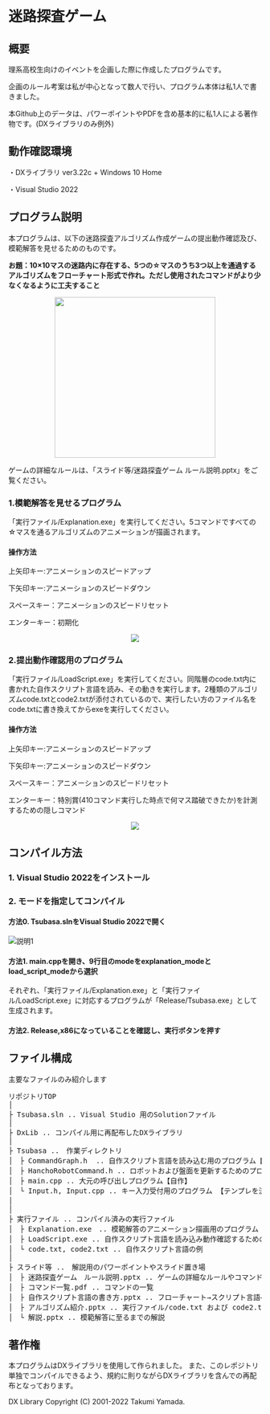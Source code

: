 # 迷路探査ゲーム


## 概要
理系高校生向けのイベントを企画した際に作成したプログラムです。

企画のルール考案は私が中心となって数人で行い、プログラム本体は私1人で書きました。

本Github上のデータは、パワーポイントやPDFを含め基本的に私1人による著作物です。(DXライブラリのみ例外)

## 動作確認環境
・DXライブラリ ver3.22c + Windows 10 Home

・Visual Studio 2022

## プログラム説明
本プログラムは、以下の迷路探査アルゴリズム作成ゲームの提出動作確認及び、模範解答を見せるためのものです。

__お題：10×10マスの迷路内に存在する、5つの☆マスのうち3つ以上を通過するアルゴリズムをフローチャート形式で作れ。ただし使用されたコマンドがより少なくなるように工夫すること__

<p align="center">
 <img src="https://user-images.githubusercontent.com/18481351/206546977-d9fbcb81-4830-48b4-a492-06c6815a2bc8.png" width=320px>
</p>
ゲームの詳細なルールは、「スライド等/迷路探査ゲーム ルール説明.pptx」をご覧ください。

### 1.模範解答を見せるプログラム
「実行ファイル/Explanation.exe」を実行してください。5コマンドですべての☆マスを通るアルゴリズムのアニメーションが描画されます。
#### 操作方法
上矢印キー:アニメーションのスピードアップ

下矢印キー:アニメーションのスピードダウン

スペースキー：アニメーションのスピードリセット

エンターキー：初期化

<p align="center">
 <img src="https://user-images.githubusercontent.com/18481351/206564607-a9c7d6cf-4170-419b-8f07-5429dc72a004.png">
</p>

### 2.提出動作確認用のプログラム
「実行ファイル/LoadScript.exe」を実行してください。同階層のcode.txt内に書かれた自作スクリプト言語を読み、その動きを実行します。2種類のアルゴリズムcode.txtとcode2.txtが添付されているので、実行したい方のファイル名をcode.txtに書き換えてからexeを実行してください。
#### 操作方法
上矢印キー:アニメーションのスピードアップ

下矢印キー:アニメーションのスピードダウン

スペースキー：アニメーションのスピードリセット

エンターキー：特別賞(410コマンド実行した時点で何マス踏破できたか)を計測するための隠しコマンド
<p align="center">
 <img src="https://user-images.githubusercontent.com/18481351/206565176-c11bb29b-65c5-48b8-90e3-152ca709c03c.png">
</p>


## コンパイル方法
### 1. Visual Studio 2022をインストール
### 2. モードを指定してコンパイル

#### 方法0. Tsubasa.slnをVisual Studio 2022で開く
![説明1](https://user-images.githubusercontent.com/18481351/206540092-7dbd6595-e1dc-4c4e-9164-5b0fc016c31e.png)

#### 方法1. main.cppを開き、9行目のmodeをexplanation_modeとload_script_modeから選択
それぞれ、「実行ファイル/Explanation.exe」と「実行ファイル/LoadScript.exe」に対応するプログラムが「Release/Tsubasa.exe」として生成されます。
#### 方法2. Release,x86になっていることを確認し、実行ボタンを押す


## ファイル構成
主要なファイルのみ紹介します
<pre>
リポジトリTOP
│
├ Tsubasa.sln .. Visual Studio 用のSolutionファイル
│
├ DxLib .. コンパイル用に再配布したDXライブラリ
│
├ Tsubasa ..　作業ディレクトリ
│　├ CommandGraph.h  .. 自作スクリプト言語を読み込む用のプログラム【自作】
│　├ HanchoRobotCommand.h .. ロボットおよび盤面を更新するためのプログラム【自作】
│　├ main.cpp .. 大元の呼び出しプログラム【自作】
│　└ Input.h, Input.cpp .. キー入力受付用のプログラム 【テンプレを流用】
│　 
│
├ 実行ファイル .. コンパイル済みの実行ファイル
│　├ Explanation.exe　.. 模範解答のアニメーション描画用のプログラム
│　├ LoadScript.exe .. 自作スクリプト言語を読み込み動作確認するためのプログラム
│　└ code.txt, code2.txt .. 自作スクリプト言語の例
│
├ スライド等 ..　解説用のパワーポイントやスライド置き場
│　├ 迷路探査ゲーム　ルール説明.pptx .. ゲームの詳細なルールやコマンドの説明
│　├ コマンド一覧.pdf .. コマンドの一覧
│　├ 自作スクリプト言語の書き方.pptx .. フローチャート→スクリプト言語への変換方法
│　├ アルゴリズム紹介.pptx .. 実行ファイル/code.txt および code2.txtのアルゴリズムの紹介
│　└ 解説.pptx .. 模範解答に至るまでの解説
</pre>
## 著作権
本プログラムはDXライブラリを使用して作られました。
また、このレポジトリ単独でコンパイルできるよう、規約に則りながらDXライブラリを含んでの再配布となっております。

DX Library Copyright (C) 2001-2022 Takumi Yamada.
